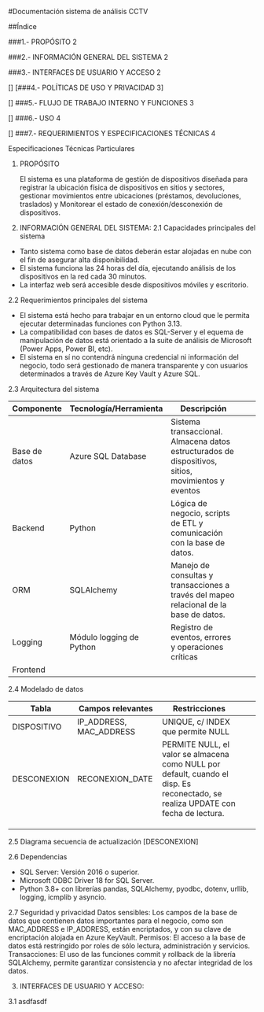 #Documentación sistema de análisis CCTV



##Índice


###1.- PROPÓSITO	2

###2.- INFORMACIÓN GENERAL DEL SISTEMA	2

###3.- INTERFACES DE USUARIO Y ACCESO 	2

[] [###4.- POLÍTICAS DE USO Y PRIVACIDAD	3]

[] ###5.- FLUJO DE TRABAJO INTERNO Y FUNCIONES	3

[] ###6.- USO	4

[] ###7.- REQUERIMIENTOS Y ESPECIFICACIONES TÉCNICAS 	4


		
 
Especificaciones Técnicas Particulares

1.	PROPÓSITO

	El sistema es una plataforma de gestión de dispositivos diseñada para registrar la ubicación física de dispositivos en sitios y sectores, gestionar movimientos entre ubicaciones (préstamos, devoluciones, traslados) y Monitorear el estado de conexión/desconexión de dispositivos.

2.	INFORMACIÓN GENERAL DEL SISTEMA:
2.1	Capacidades principales del sistema
-	Tanto sistema como base de datos deberán estar alojadas en nube con el fin de asegurar alta disponibilidad.
-	El sistema funciona las 24 horas del día, ejecutando análisis de los dispositivos en la red cada 30 minutos.
-	La interfaz web será accesible desde dispositivos móviles y escritorio.

2.2	Requerimientos principales del sistema
-	El sistema está hecho para trabajar en un entorno cloud que le permita ejecutar determinadas funciones con Python 3.13.
-	La compatibilidad con bases de datos es SQL-Server y el equema de manipulación de datos está orientado a la suite de análisis de Microsoft (Power Apps, Power BI, etc).
-	El sistema en sí no contendrá ninguna credencial ni información del negocio, todo será gestionado de manera transparente y con usuarios determinados a través de Azure Key Vault y Azure SQL.

2.3	Arquitectura del sistema

|     Componente         |     Tecnología/Herramienta        |     Descripción                                                                                               |   |   |
|------------------------|-----------------------------------|---------------------------------------------------------------------------------------------------------------|---|---|
|     Base de   datos    |     Azure SQL   Database          |     Sistema   transaccional. Almacena datos estructurados de dispositivos, sitios,   movimientos y eventos    |   |   |
|     Backend            |     Python                        |     Lógica de   negocio, scripts de ETL y comunicación con la base de datos.                                  |   |   |
|     ORM                |     SQLAlchemy                    |     Manejo de   consultas y transacciones a través del mapeo relacional de la base de datos.                  |   |   |
|     Logging            |     Módulo logging   de Python    |     Registro   de eventos, errores y operaciones críticas                                                     |   |   |
|     Frontend           |                                   |                                                                                                               |   |   |
 

2.4 	Modelado de datos

|     Tabla          |     Campos   relevantes          |     Restricciones                                                                                                                            |   |   |
|--------------------|----------------------------------|----------------------------------------------------------------------------------------------------------------------------------------------|---|---|
|     DISPOSITIVO    |     IP_ADDRESS,   MAC_ADDRESS    |     UNIQUE,   c/ INDEX que permite NULL                                                                                                      |   |   |
|     DESCONEXION    |     RECONEXION_DATE              |     PERMITE   NULL, el valor se almacena como NULL por default, cuando el disp. Es   reconectado, se realiza UPDATE con fecha de lectura.    |   |   |
|                    |                                  |                                                                                                                                              |   |   |
|                    |                                  |                                                                                                                                              |   |   |
|                    |                                  |                                                                                                                                              |   |   |
 

2.5 	Diagrama secuencia de actualización [DESCONEXION]

2.6	Dependencias
-	SQL Server: Versión 2016 o superior.
-	Microsoft ODBC Driver 18 for SQL Server.
-	Python 3.8+ con librerías pandas, SQLAlchemy, pyodbc, dotenv, urllib, logging, icmplib y asyncio.

2.7	Seguridad y privacidad
	Datos sensibles: Los campos de la base de datos que contienen datos importantes para el negocio, como son MAC_ADDRESS e IP_ADDRESS, están encriptados, y con su clave de encriptación alojada en Azure KeyVault.
	Permisos: El acceso a la base de datos está restringido por roles de sólo lectura, administración y servicios.
	Transacciones: El uso de las funciones commit y rollback de la librería SQLAlchemy, permite garantizar consistencia y no afectar integridad de los datos.


3.	INTERFACES DE USUARIO Y ACCESO:

3.1	asdfasdf
